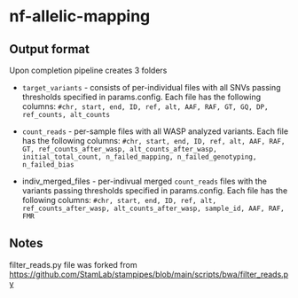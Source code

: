# nf-allelic-mapping


## Output format
Upon completion pipeline creates 3 folders
- `target_variants` - consists of per-individual files with all SNVs passing thresholds specified in params.config. Each file has the following columns:
`#chr, start, end, ID, ref, alt, AAF, RAF, GT, GQ, DP, ref_counts, alt_counts`

- `count_reads` - per-sample files with all WASP analyzed variants. Each file has the following columns:
`#chr, start, end, ID, ref, alt, AAF, RAF, GT, ref_counts_after_wasp, alt_counts_after_wasp, initial_total_count, n_failed_mapping, n_failed_genotyping, n_failed_bias` 

- indiv_merged_files - per-indivual merged `count_reads` files with the variants passing thresholds specified in params.config. Each file has the following columns:
`#chr, start, end, ID, ref, alt, ref_counts_after_wasp, alt_counts_after_wasp, sample_id, AAF, RAF, FMR`



## Notes
filter_reads.py file was forked from https://github.com/StamLab/stampipes/blob/main/scripts/bwa/filter_reads.py